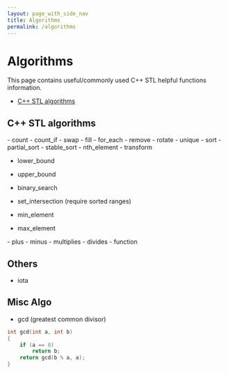```yaml
---
layout: page_with_side_nav
title: Algorithms
permalink: /algorithms
---
```


# Algorithms
This page contains useful/commonly used C++ STL helpful functions information. 
- [C++ STL algorithms](https://www.cplusplus.com/reference/algorithm/)

## C++ STL algorithms
<algorithm>
- count
- count_if
- swap
- fill
- for_each
- remove
- rotate
- unique
- sort
- partial_sort
- stable_sort
- nth_element
- transform

- lower_bound
- upper_bound
- binary_search
- set_intersection (require sorted ranges)

- min_element
- max_element


<functional>
- plus
- minus
- multiplies
- divides
- function


## Others
- iota

## Misc Algo
- gcd (greatest common divisor)

```c++
int gcd(int a, int b)
{
    if (a == 0)
        return b;
    return gcd(b % a, a);
}
```